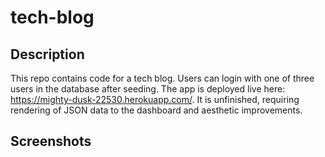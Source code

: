 # tech-blog

## Description

This repo contains code for a tech blog. Users can login with one of three users in the database after seeding. The app is deployed live here: https://mighty-dusk-22530.herokuapp.com/. It is unfinished, requiring rendering of JSON data to the dashboard and aesthetic improvements.

## Screenshots

